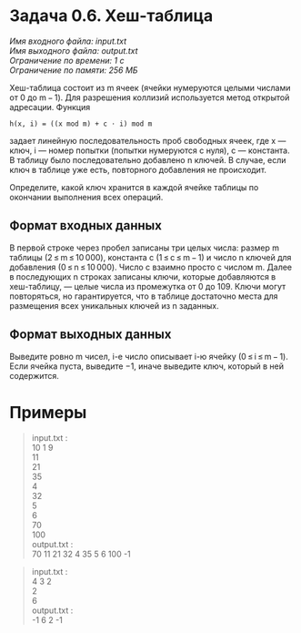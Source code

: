 # **Задача 0.6. Хеш-таблица**
*Имя входного файла: input.txt <br/>
Имя выходного файла: output.txt <br/>
Ограничение по времени: 1 с <br/>
Ограничение по памяти: 256 МБ*

Хеш-таблица состоит из m ячеек (ячейки нумеруются целыми числами от 0 до m − 1). Для разрешения коллизий используется метод открытой адресации. Функция

    h(x, i) = ((x mod m) + c ⋅ i) mod m
задает линейную последовательность проб свободных ячеек, где x — ключ, i — номер попытки (попытки нумеруются с нуля), c — константа.
В таблицу было последовательно добавлено n ключей. В случае, если ключ в таблице уже есть, повторного добавления не происходит.

Определите, какой ключ хранится в каждой ячейке таблицы по окончании выполнения всех операций.

## **Формат входных данных**
В первой строке через пробел записаны три целых числа: размер m таблицы (2 ≤ m ≤ 10 000), константа c (1 ≤ c ≤ m − 1) и число n ключей для добавления (0 ≤ n ≤ 10 000). Число c взаимно просто с числом m. Далее в последующих n строках записаны ключи, которые добавляются в хеш-таблицу, — целые числа из промежутка от 0 до 109. Ключи могут повторяться, но гарантируется, что в таблице достаточно места для размещения всех уникальных ключей из n заданных.
## **Формат выходных данных**
Выведите ровно m чисел, i-е число описывает i-ю ячейку (0 ≤ i ≤ m − 1). Если ячейка пуста, выведите −1, иначе выведите ключ, который в ней содержится.

# **Примеры**
> input.txt :<br/>
10 1 9<br/>
11<br/>
21<br/>
35<br/>
4<br/>
32<br/>
5<br/>
6<br/>
70<br/>
100<br/>
output.txt :<br/>
70 11 21 32 4 35 5 6 100 -1

> input.txt :<br/>
4 3 2<br/>
2<br/>
6<br/>
output.txt :<br/>
-1 6 2 -1<br/>